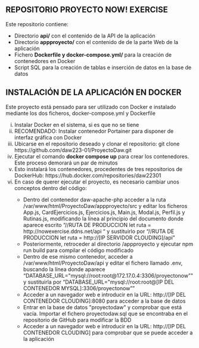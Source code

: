 <h2>REPOSITORIO PROYECTO NOW! EXERCISE</h2>

<p>Este repositorio contiene:</p>
<ul>
    <li>Directorio <b>api/</b> con el contenido de la API de la aplicación</li>
    <li>Directorio <b>appproyecto/</b> con el contenido de de la parte Web de la aplicación</li>
    <li>Fichero <b>Dockerfile y docker-compose.yml/</b> para la creación de contenedores en Docker</li>
    <li>Script SQL para la creación de tablas e inserción de datos en la base de datos</li>
</ul>

<h2>INSTALACIÓN DE LA APLICACIÓN EN DOCKER</h2>
<p>Este proyecto está pensado para ser utilizado con Docker e instalado mediante los dos ficheros, docker-compose.yml y Dockerfile</p>

<ol type="i" start="1">
    <li>Instalar Docker en el sistema, si es que no se tiene</li>
    <li>RECOMENDADO: Instalar contenedor Portainer para disponer de interfaz gráfica con Docker</li>
    <li>Ubicarse en el repositorio deseado y clonar el repositorio: git clone https://github.com/daw223-01/ProyectoDaw.git</li>
    <li>Ejecutar el comando <b>docker compose up</b> para crear los contenedores. Este proceso demorará un par de minutos</li>
    <li>Esto instalará los contenedores, procedentes de tres repositorios de DockerHub: https://hub.docker.com/repositories/daw22301</li>
    <li>En caso de querer ejecutar el proyecto, es necesario cambiar unos conceptos dentro del código:</li>
        <ul>
            <li>Dentro del contenedor daw-apache-php acceder a la ruta /var/www/html/ProyectoDaw/appproyecto/src y editar los ficheros App.js, CardEjercicios.js, Ejercicios.js, Main.js, Modal.js, Perfil.js y Rutinas.js, modificando la línea al principio del documento donde aparece escrito
            “//RUTA DE PRODUCCION let ruta = http://nowexercise.ddns.net/api “ y sustituirlo por “//RUTA DE PRODUCCION let ruta = http://[IP SERVIDOR CLOUDING]/api”</li>
            <li>Posteriormente, retroceder al directorio /appproyecto y ejecutar npm run build para compilar el código modificado</li>
            <li>Dentro de ese mismo contenedor, acceder a /var/www/html/ProyectoDaw/api y editar el fichero llamado .env, buscando la línea donde aparece
                “DATABASE_URL="mysql://root:root@172.17.0.4:3306/proyectonow”"
                y sustituirla por
                “DATABASE_URL="mysql://root:root@[IP DEL CONTENEDOR MYSQL]:3306/proyectonow””
            </li>
            <li>Acceder a un navegador web e introducir en la URL: http://[IP DEL CONTENEDOR CLOUDING]:8080 para acceder a la base de datos</li>
            <li>Entrar en la base de datos "proyectodaw" y comprobar que está vacía. Importar el fichero proyectodaw.sql que se encontraba en el repositorio de GitHub para modificar la BDD</li>
            <li>Acceder a un navegador web e introducir en la URL: http://[IP DEL CONTENEDOR CLOUDING] para comprobar que se puede acceder a la aplicación</li>
        </ul>
</ol>
